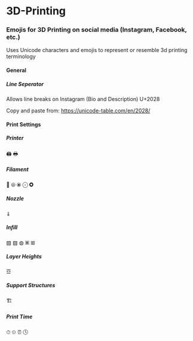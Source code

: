 # 3D-Printing

### Emojis for 3D Printing on social media (Instagram, Facebook, etc.)
Uses Unicode characters and emojis to represent or resemble 3d printing terminology
#### General
##### Line Seperator
Allows line breaks on Instagram (Bio and Description)
U+2028

Copy and paste from:
https://unicode-table.com/en/2028/


#### Print Settings
##### Printer
🖨
🖶

##### Filament
🧵
⦾
⦿
⨀
🞉
##### Nozzle
⇓

##### Infill
▧
▨
◍
🞖
⊞
##### Layer Heights
☲
##### Support Structures
🏗
##### Print Time
⏱
⏲
⏰
🕓
